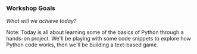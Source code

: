 ### Workshop Goals

_What will we achieve today?_


Note:
Today is all about learning some of the basics of Python through a hands-on project. We'll be playing with some code snippets to explore how Python code works, then we'll be building a text-based game.

